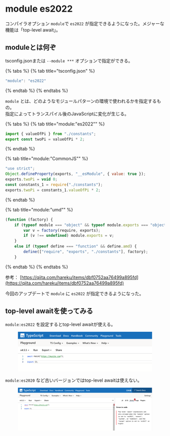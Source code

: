 # module es2022

コンパイラオプション `module`で `es2022` が指定できるようになった。メジャーな機能は「top-level await」。

## moduleとは何ぞ

tsconfig.jsonまたは `--module ***` オプションで指定ができる。

{% tabs %}
{% tab title="tsconfig.json" %}
```javascript
"module": "es2022"
```
{% endtab %}
{% endtabs %}

`module` とは、どのようなモジュールパターンの環境で使われるかを指定するもの。\
指定によってトランスパイル後のJavaScriptに変化が生じる。

{% tabs %}
{% tab title="module:"es2022"" %}
```javascript
import { valueOfPi } from "./constants";
export const twoPi = valueOfPi * 2;
```
{% endtab %}

{% tab title="module:"CommonJS"" %}
```javascript
"use strict";
Object.defineProperty(exports, "__esModule", { value: true });
exports.twoPi = void 0;
const constants_1 = require("./constants");
exports.twoPi = constants_1.valueOfPi * 2;
```
{% endtab %}

{% tab title="module:"umd"" %}
```javascript
(function (factory) {
    if (typeof module === "object" && typeof module.exports === "object") {
        var v = factory(require, exports);
        if (v !== undefined) module.exports = v;
    }
    else if (typeof define === "function" && define.amd) {
        define(["require", "exports", "./constants"], factory);
    }
```
{% endtab %}
{% endtabs %}

参考： [https://qiita.com/hareku/items/dbf0752aa76499a895fd](https://qiita.com/hareku/items/dbf0752aa76499a895fd)

今回のアップデートで `module` に `es2022` が指定できるようになった。

## top-level awaitを使ってみる

`module:es2022` を設定するとtop-level awaitが使える。

<figure><img src="../../.gitbook/assets/スクリーンショット 2022-10-10 23.29.49.png" alt=""><figcaption></figcaption></figure>

`module:es2020` など古いバージョンではtop-level awaitは使えない。

<figure><img src="../../.gitbook/assets/スクリーンショット 2022-10-10 23.32.48.png" alt=""><figcaption></figcaption></figure>

